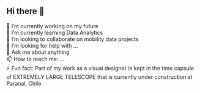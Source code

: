 ## Hi there 👋

🔭 I’m currently working on my future <br/>
🌱 I’m currently learning Data Analytics <br/>
👯 I’m looking to collaborate on mobility data projects <br/>
🤔 I’m looking for help with ... <br/>
💬 Ask me about anything <br/>
📫 How to reach me: ... <br/>
⚡ Fun fact: Part of my work as a visual designer is kept in the time capsule of EXTREMELY LARGE TELESCOPE that is currently under construction at Paranal, Chile. <br/>
